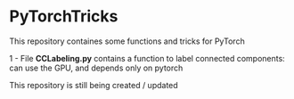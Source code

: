 # PyTorchTricks

This repository containes some functions and tricks for PyTorch

1 - File **CCLabeling.py** contains a function to label connected components: can use the GPU, and depends only on pytorch


This repository is still being created / updated
